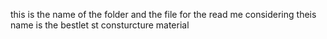 this is the name of the folder and the file for the read me
considering theis name is the bestlet st 
consturcture material